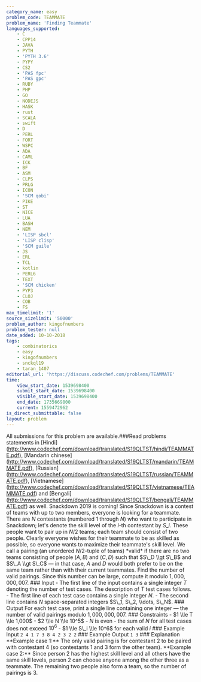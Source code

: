 ```yaml
---
category_name: easy
problem_code: TEAMMATE
problem_name: 'Finding Teammate'
languages_supported:
    - C
    - CPP14
    - JAVA
    - PYTH
    - 'PYTH 3.6'
    - PYPY
    - CS2
    - 'PAS fpc'
    - 'PAS gpc'
    - RUBY
    - PHP
    - GO
    - NODEJS
    - HASK
    - rust
    - SCALA
    - swift
    - D
    - PERL
    - FORT
    - WSPC
    - ADA
    - CAML
    - ICK
    - BF
    - ASM
    - CLPS
    - PRLG
    - ICON
    - 'SCM qobi'
    - PIKE
    - ST
    - NICE
    - LUA
    - BASH
    - NEM
    - 'LISP sbcl'
    - 'LISP clisp'
    - 'SCM guile'
    - JS
    - ERL
    - TCL
    - kotlin
    - PERL6
    - TEXT
    - 'SCM chicken'
    - PYP3
    - CLOJ
    - COB
    - FS
max_timelimit: '1'
source_sizelimit: '50000'
problem_author: kingofnumbers
problem_tester: null
date_added: 10-10-2018
tags:
    - combinatorics
    - easy
    - kingofnumbers
    - snckql19
    - taran_1407
editorial_url: 'https://discuss.codechef.com/problems/TEAMMATE'
time:
    view_start_date: 1539698400
    submit_start_date: 1539698400
    visible_start_date: 1539698400
    end_date: 1735669800
    current: 1559472962
is_direct_submittable: false
layout: problem
---
```

All submissions for this problem are available.\###Read problems statements in \[Hindi\](http://www.codechef.com/download/translated/S19QLTST/hindi/TEAMMATE.pdf), \[Mandarin chinese\](http://www.codechef.com/download/translated/S19QLTST/mandarin/TEAMMATE.pdf), \[Russian\](http://www.codechef.com/download/translated/S19QLTST/russian/TEAMMATE.pdf), \[Vietnamese\](http://www.codechef.com/download/translated/S19QLTST/vietnamese/TEAMMATE.pdf) and \[Bengali\](http://www.codechef.com/download/translated/S19QLTST/bengali/TEAMMATE.pdf) as well. Snackdown 2019 is coming! Since Snackdown is a contest of teams with up to two members, everyone is looking for a teammate. There are $N$ contestants (numbered $1$ through $N$) who want to participate in Snackdown; let's denote the skill level of the $i$-th contestant by $S\_i$. These people want to pair up in $N/2$ teams; each team should consist of two people. Clearly everyone wishes for their teammate to be as skilled as possible, so everyone wants to maximize their teammate's skill level. We call a pairing (an unordered $N/2$-tuple of teams) \*valid\* if there are no two teams consisting of people $(A, B)$ and $(C, D)$ such that $S\_D \\gt S\_B$ and $S\_A \\gt S\_C$ — in that case, $A$ and $D$ would both prefer to be on the same team rather than with their current teammates. Find the number of valid pairings. Since this number can be large, compute it modulo $1,000,000,007$. ### Input - The first line of the input contains a single integer $T$ denoting the number of test cases. The description of $T$ test cases follows. - The first line of each test case contains a single integer $N$. - The second line contains $N$ space-separated integers $S\_1, S\_2, \\dots, S\_N$. ### Output For each test case, print a single line containing one integer — the number of valid pairings modulo $1,000,000,007$. ### Constraints - $1 \\le T \\le 1,000$ - $2 \\le N \\le 10^5$ - $N$ is even - the sum of $N$ for all test cases does not exceed $10^6$ - $1 \\le S\_i \\le 10^6$ for each valid $i$ ### Example Input ``` 2 4 1 7 3 8 4 2 3 2 2 ``` ### Example Output ``` 1 3 ``` ### Explanation \*\*Example case 1:\*\* The only valid pairing is for contestant $2$ to be paired with contestant $4$ (so contestants $1$ and $3$ form the other team). \*\*Example case 2:\*\* Since person $2$ has the highest skill level and all others have the same skill levels, person $2$ can choose anyone among the other three as a teammate. The remaining two people also form a team, so the number of pairings is $3$.

